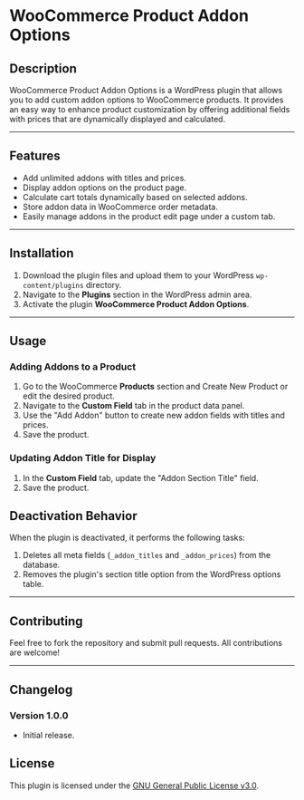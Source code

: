 # WooCommerce Product Addon Options

## Description

WooCommerce Product Addon Options is a WordPress plugin that allows you to add custom addon options to WooCommerce products. It provides an easy way to enhance product customization by offering additional fields with prices that are dynamically displayed and calculated.

---

## Features

- Add unlimited addons with titles and prices.
- Display addon options on the product page.
- Calculate cart totals dynamically based on selected addons.
- Store addon data in WooCommerce order metadata.
- Easily manage addons in the product edit page under a custom tab.

---

## Installation

1. Download the plugin files and upload them to your WordPress `wp-content/plugins` directory.
2. Navigate to the **Plugins** section in the WordPress admin area.
3. Activate the plugin **WooCommerce Product Addon Options**.

---

## Usage

### Adding Addons to a Product

1. Go to the WooCommerce **Products** section and Create New Product or edit the desired product.
2. Navigate to the **Custom Field** tab in the product data panel.
3. Use the "Add Addon" button to create new addon fields with titles and prices.
4. Save the product.

### Updating Addon Title for Display

1. In the **Custom Field** tab, update the "Addon Section Title" field.
2. Save the product.

## Deactivation Behavior

When the plugin is deactivated, it performs the following tasks:

1. Deletes all meta fields (`_addon_titles` and `_addon_prices`) from the database.
2. Removes the plugin's section title option from the WordPress options table.

---

## Contributing

Feel free to fork the repository and submit pull requests. All contributions are welcome!

---

## Changelog

### Version 1.0.0

- Initial release.

## License

This plugin is licensed under the [GNU General Public License v3.0](https://www.gnu.org/licenses/gpl-3.0.en.html).
